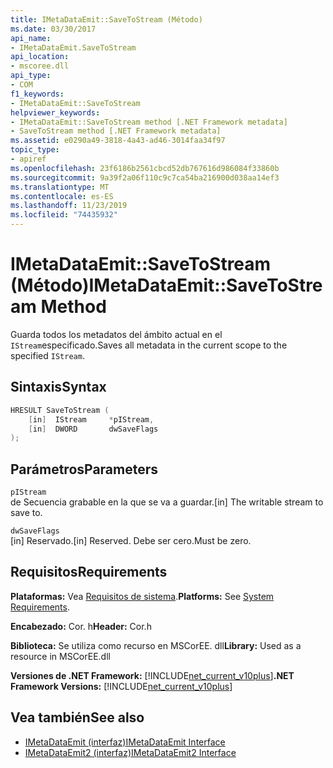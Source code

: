 ```yaml
---
title: IMetaDataEmit::SaveToStream (Método)
ms.date: 03/30/2017
api_name:
- IMetaDataEmit.SaveToStream
api_location:
- mscoree.dll
api_type:
- COM
f1_keywords:
- IMetaDataEmit::SaveToStream
helpviewer_keywords:
- IMetaDataEmit::SaveToStream method [.NET Framework metadata]
- SaveToStream method [.NET Framework metadata]
ms.assetid: e0290a49-3818-4a43-ad46-3014faa34f97
topic_type:
- apiref
ms.openlocfilehash: 23f6186b2561cbcd52db767616d986084f33860b
ms.sourcegitcommit: 9a39f2a06f110c9c7ca54ba216900d038aa14ef3
ms.translationtype: MT
ms.contentlocale: es-ES
ms.lasthandoff: 11/23/2019
ms.locfileid: "74435932"
---
```

# <a name="imetadataemitsavetostream-method"></a><span data-ttu-id="b4723-102">IMetaDataEmit::SaveToStream (Método)</span><span class="sxs-lookup"><span data-stu-id="b4723-102">IMetaDataEmit::SaveToStream Method</span></span>
<span data-ttu-id="b4723-103">Guarda todos los metadatos del ámbito actual en el `IStream`especificado.</span><span class="sxs-lookup"><span data-stu-id="b4723-103">Saves all metadata in the current scope to the specified `IStream`.</span></span>  
  
## <a name="syntax"></a><span data-ttu-id="b4723-104">Sintaxis</span><span class="sxs-lookup"><span data-stu-id="b4723-104">Syntax</span></span>  
  
```cpp  
HRESULT SaveToStream (   
    [in]  IStream     *pIStream,  
    [in]  DWORD       dwSaveFlags  
);  
```  
  
## <a name="parameters"></a><span data-ttu-id="b4723-105">Parámetros</span><span class="sxs-lookup"><span data-stu-id="b4723-105">Parameters</span></span>  
 `pIStream`  
 <span data-ttu-id="b4723-106">de Secuencia grabable en la que se va a guardar.</span><span class="sxs-lookup"><span data-stu-id="b4723-106">[in] The writable stream to save to.</span></span>  
  
 `dwSaveFlags`  
 <span data-ttu-id="b4723-107">[in] Reservado.</span><span class="sxs-lookup"><span data-stu-id="b4723-107">[in] Reserved.</span></span> <span data-ttu-id="b4723-108">Debe ser cero.</span><span class="sxs-lookup"><span data-stu-id="b4723-108">Must be zero.</span></span>  
  
## <a name="requirements"></a><span data-ttu-id="b4723-109">Requisitos</span><span class="sxs-lookup"><span data-stu-id="b4723-109">Requirements</span></span>  
 <span data-ttu-id="b4723-110">**Plataformas:** Vea [Requisitos de sistema](../../../../docs/framework/get-started/system-requirements.md).</span><span class="sxs-lookup"><span data-stu-id="b4723-110">**Platforms:** See [System Requirements](../../../../docs/framework/get-started/system-requirements.md).</span></span>  
  
 <span data-ttu-id="b4723-111">**Encabezado:** Cor. h</span><span class="sxs-lookup"><span data-stu-id="b4723-111">**Header:** Cor.h</span></span>  
  
 <span data-ttu-id="b4723-112">**Biblioteca:** Se utiliza como recurso en MSCorEE. dll</span><span class="sxs-lookup"><span data-stu-id="b4723-112">**Library:** Used as a resource in MSCorEE.dll</span></span>  
  
 <span data-ttu-id="b4723-113">**Versiones de .NET Framework:** [!INCLUDE[net_current_v10plus](../../../../includes/net-current-v10plus-md.md)]</span><span class="sxs-lookup"><span data-stu-id="b4723-113">**.NET Framework Versions:** [!INCLUDE[net_current_v10plus](../../../../includes/net-current-v10plus-md.md)]</span></span>  
  
## <a name="see-also"></a><span data-ttu-id="b4723-114">Vea también</span><span class="sxs-lookup"><span data-stu-id="b4723-114">See also</span></span>

- [<span data-ttu-id="b4723-115">IMetaDataEmit (interfaz)</span><span class="sxs-lookup"><span data-stu-id="b4723-115">IMetaDataEmit Interface</span></span>](../../../../docs/framework/unmanaged-api/metadata/imetadataemit-interface.md)
- [<span data-ttu-id="b4723-116">IMetaDataEmit2 (interfaz)</span><span class="sxs-lookup"><span data-stu-id="b4723-116">IMetaDataEmit2 Interface</span></span>](../../../../docs/framework/unmanaged-api/metadata/imetadataemit2-interface.md)
